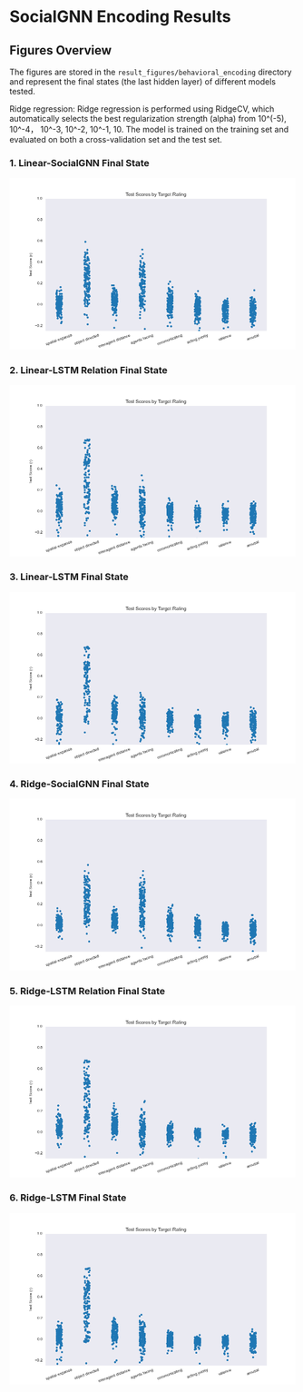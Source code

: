 # SocialGNN Encoding Results


## Figures Overview

The figures are stored in the `result_figures/behavioral_encoding` directory and represent the final states (the last 
hidden layer) of different models tested. 

Ridge regression: Ridge regression is performed using RidgeCV, which automatically selects the best regularization strength 
(alpha) from 10^(-5), 10^-4， 10^-3, 10^-2, 10^-1, 10. The model is trained on the training set and evaluated on both a cross-validation set and the test set.

### 1. Linear-SocialGNN Final State

![Linear-SocialGNN Final State](./result_figures/behavioral_encoding/linear-SocialGNN-final_state.png)

### 2. Linear-LSTM Relation Final State

![Linear-LSTM Relation Final State](./result_figures/behavioral_encoding/linear-LSTM_Relation-final_state.png)

### 3. Linear-LSTM Final State

![Linear-LSTM Final State](./result_figures/behavioral_encoding/linear-LSTM-final_state.png)

### 4. Ridge-SocialGNN Final State

![Ridge-SocialGNN Final State](./result_figures/behavioral_encoding/ridge-SocialGNN-final_state.png)

### 5. Ridge-LSTM Relation Final State

![Ridge-LSTM Relation Final State](./result_figures/behavioral_encoding/ridge-LSTM_Relation-final_state.png)

### 6. Ridge-LSTM Final State

![Ridge-LSTM Final State](./result_figures/behavioral_encoding/ridge-LSTM-final_state.png)

